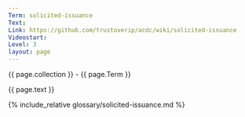 ```yaml
---
Term: solicited-issuance
Text: 
Link: https://github.com/trustoverip/acdc/wiki/solicited-issuance
Videostart: 
Level: 3
layout: page
---
```


{{ page.collection }} - {{ page.Term }}

   {{ page.text }}

{% include_relative glossary/solicited-issuance.md %}
